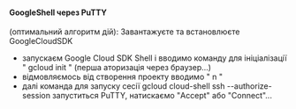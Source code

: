 #### GoogleShell через PuTTY 
(оптимальний алгоритм дій):
Завантажуєте та встановлюєте GoogleCloudSDK
- запускаєм Google Cloud SDK Shell і вводимо команду для ініціалізації " gcloud init " (перша аторизація через браузер...)
- відмовляємось від створення проекту вводимо " n "
- далі команда для запуску сесії
gcloud cloud-shell ssh --authorize-session
запуститься PuTTY, натискаємо "Accept" або "Connect"...
